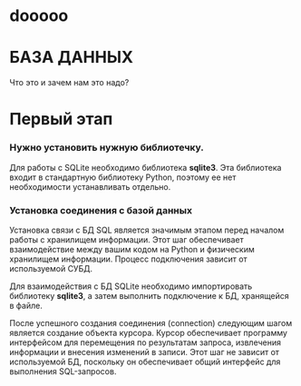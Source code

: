 # dooooo
# БАЗА ДАННЫХ

Что это и зачем нам это надо?

# Первый этап

### Нужно установить нужную библиотечку. 
Для работы с SQLite необходимо библиотека __sqlite3__. 
Эта библиотека входит в стандартную библиотеку Python, 
поэтому ее нет необходимости устанавливать отдельно.

### Установка соединения с базой данных

Установка связи с БД SQL является значимым этапом перед началом работы
с хранилищем информации. Этот шаг обеспечивает взаимодействие между вашим кодом 
на Python и физическим хранилищем информации. Процесс подключения зависит от используемой СУБД.

Для взаимодействия с БД SQLite необходимо импортировать библиотеку __sqlite3__,
а затем выполнить подключение к БД, хранящейся в файле.

После успешного создания соединения (connection) 
следующим шагом является создание объекта курсора.
Курсор обеспечивает программу интерфейсом для перемещения 
по результатам запроса, извлечения информации и внесения изменений в записи.
Этот шаг не зависит от используемой БД, поскольку он обеспечивает общий 
интерфейс для выполнения SQL-запросов.

